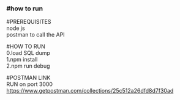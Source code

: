 <b><h3>#how to run</h3></b>

#PREREQUISITES
<br> node js
<br> postman to call the API 

#HOW TO RUN
<br/>0.load SQL dump
<br/>1.npm install
<br/>2.npm run debug

#POSTMAN LINK
<br/> RUN on port 3000
<br/> https://www.getpostman.com/collections/25c512a26dfd8d7f30ad



